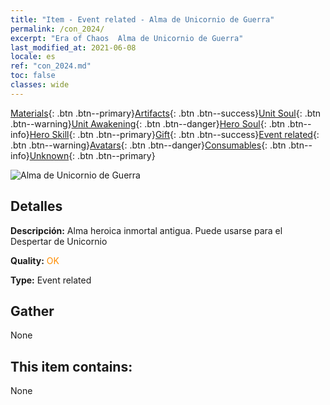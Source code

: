 ```yaml
---
title: "Item - Event related - Alma de Unicornio de Guerra"
permalink: /con_2024/
excerpt: "Era of Chaos  Alma de Unicornio de Guerra"
last_modified_at: 2021-06-08
locale: es
ref: "con_2024.md"
toc: false
classes: wide
---
```

 [Materials](/ItemsES/){: .btn .btn--primary}[Artifacts](/ItemsES/Artifacts/){: .btn .btn--success}[Unit Soul](/ItemsES/UnitSoul/){: .btn .btn--warning}[Unit Awakening](/ItemsES/UnitAwakening/){: .btn .btn--danger}[Hero Soul](/ItemsES/HeroSoul/){: .btn .btn--info}[Hero Skill](/ItemsES/HeroSkill/){: .btn .btn--primary}[Gift](/ItemsES/Gift/){: .btn .btn--success}[Event related](/ItemsES/Events/){: .btn .btn--warning}[Avatars](/ItemsES/Avatars/){: .btn .btn--danger}[Consumables](/ItemsES/Consumables/){: .btn .btn--info}[Unknown](/ItemsES/Unknown/){: .btn .btn--primary}

 ![Alma de Unicornio de Guerra](/images/t/juexing_206.png)

## Detalles
 **Descripción:** Alma heroica inmortal antigua. Puede usarse para el Despertar de Unicornio

 **Quality:** <span style="color: #FF8C00">OK</span>

 **Type:** Event related

## Gather

  None

## This item contains:

  None

